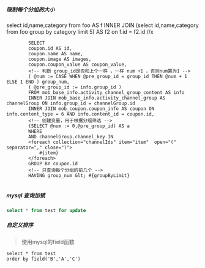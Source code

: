 ##### 限制每个分组的大小



select id,name,category from foo AS f
INNER JOIN (select id,name,category from foo group by category  limit 5) AS f2 on f.id = f2.id //x

```
        SELECT
        coupon.id AS id,
        coupon.name AS name,
        coupon.image AS images,
        coupon.coupon_value AS coupon_value,
        <!-- 判断 group_id是否和上个一样 ，一样 num +1 ，否则num置为1 -->
        ( @num := CASE WHEN @pre_group_id = group_id THEN @num + 1 ELSE 1 END ) group_num,
        ( @pre_group_id := info.group_id )
        FROM mob_base_info.activity_channel_group_content AS info
        INNER JOIN mob_base_info.activity_channel_group AS channelGroup ON info.group_id = channelGroup.id
        INNER JOIN mob_coupon.coupon_info AS coupon ON info.content_type = 6 AND info.content_id = coupon.id,
        <!-- 创建变量，用于根据分组筛选 -->
        (SELECT @num := 0,@pre_group_id) AS a
        WHERE
        AND channelGroup.channel_key IN
        <foreach collection="channelIds" item="item"  open="(" separator="," close=")">
            #{item}
        </foreach>
        GROUP BY coupon.id
        <!-- 只查询每个分组的前几个 -->
        HAVING group_num &lt; #{groupByLimit}


```



##### mysql 查询加锁

```sql
select * from test for update
```



##### 自定义排序

> 使用mysql的field函数

```mysql
select * from test
order by field('B','A','C')
```



